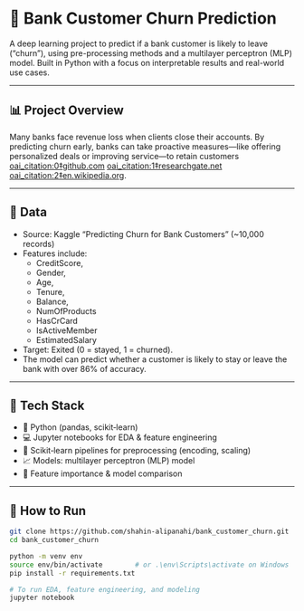 # 🏦 Bank Customer Churn Prediction

A deep learning project to predict if a bank customer is likely to leave (“churn”), using pre-processing methods and a multilayer perceptron (MLP) model. Built in Python with a focus on interpretable results and real-world use cases.

---

## 📊 Project Overview

Many banks face revenue loss when clients close their accounts. By predicting churn early, banks can take proactive measures—like offering personalized deals or improving service—to retain customers  [oai_citation:0‡github.com](https://github.com/shahin-alipanahi/bank_customer_churn/tree/main?utm_source=chatgpt.com) [oai_citation:1‡researchgate.net](https://www.researchgate.net/publication/377232894_Bank_Customer_Churn_Prediction_with_Machine_Learning_Methods?utm_source=chatgpt.com) [oai_citation:2‡en.wikipedia.org](https://en.wikipedia.org/wiki/Customer_attrition?utm_source=chatgpt.com).

---

## 🧠 Data

- Source: Kaggle “Predicting Churn for Bank Customers” (~10,000 records)
- Features include:
  - CreditScore,
  - Gender,
  - Age,
  - Tenure,
  - Balance,
  - NumOfProducts
  - HasCrCard
  - IsActiveMember
  - EstimatedSalary
- Target: Exited (0 = stayed, 1 = churned).  
- The model can predict whether a customer is likely to stay or leave the bank with over 86% of accuracy. 

---

## 🔧 Tech Stack

- 🐍 Python (pandas, scikit‑learn)  
- 💻 Jupyter notebooks for EDA & feature engineering  
- 🔁 Scikit‑learn pipelines for preprocessing (encoding, scaling)  
- 📈 Models: multilayer perceptron (MLP) model
- 📖 Feature importance & model comparison

---

## 🚀 How to Run

```bash
git clone https://github.com/shahin-alipanahi/bank_customer_churn.git
cd bank_customer_churn

python -m venv env
source env/bin/activate        # or .\env\Scripts\activate on Windows
pip install -r requirements.txt

# To run EDA, feature engineering, and modeling
jupyter notebook
